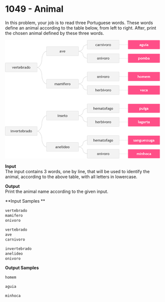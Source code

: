 # 1049 - Animal

In this problem, your job is to read three Portuguese words. These words define an animal according to the table below, from left to right. After, print the chosen animal defined by these three words.

![1049_Animal.webp](https://github.com/ricrochads/beecrowd-solutions/blob/main/01.%20Beginner/1049%20-%20Animal/1049_Animal.webp)

**Input**<br>
The input contains 3 words, one by line, that will be used to identify the animal, according to the above table, with all letters in lowercase.

**Output**<br>
Print the animal name according to the given input.

**Input Samples **
```
vertebrado    
mamifero   
onivoro   
```
```
vertebrado    
ave        
carnivoro 
```
```
invertebrado  
anelideo   
onivoro
```

**Output Samples**
```
homem
```         
```
aguia
```
```         
minhoca
```